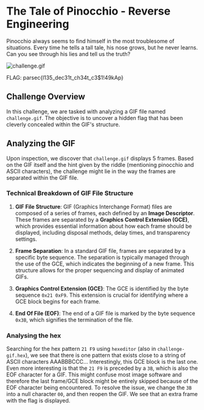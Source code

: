 # The Tale of Pinocchio - Reverse Engineering
Pinocchio always seems to find himself in the most troublesome of situations. 
Every time he tells a tall tale, his nose grows, but he never learns. Can you see through his lies and tell us the truth?

![challenge.gif](/files/6a9007f01986b98c7e180a3b17c7a4b6/challenge.gif)

FLAG: parsec{l135_dec31t_ch34t_c3$1!49kAp}

## Challenge Overview

In this challenge, we are tasked with analyzing a GIF file named `challenge.gif`. The objective is to uncover a hidden flag that has been cleverly concealed within the GIF's structure. 

## Analyzing the GIF

Upon inspection, we discover that `challenge.gif` displays 5 frames. Based on the GIF itself and the hint given by the riddle (mentioning pinocchio and ASCII characters), the challenge might lie in the way the frames are separated within the GIF file.

### Technical Breakdown of GIF File Structure

1. **GIF File Structure**: GIF (Graphics Interchange Format) files are composed of a series of frames, each defined by an **Image Descriptor**. These frames are separated by a **Graphics Control Extension (GCE)**, which provides essential information about how each frame should be displayed, including disposal methods, delay times, and transparency settings.

2. **Frame Separation**: In a standard GIF file, frames are separated by a specific byte sequence. The separation is typically managed through the use of the GCE, which indicates the beginning of a new frame. This structure allows for the proper sequencing and display of animated GIFs.

3. **Graphics Control Extension (GCE)**: The GCE is identified by the byte sequence `0x21 0xF9`. This extension is crucial for identifying where a GCE block begins for each frame.

4. **End Of File (EOF)**: The end of a GIF file is marked by the byte sequence `0x3B`, which signifies the termination of the file.

### Analysing the hex

Searching for the hex pattern `21 F9` using `hexeditor` (also in `challenge-gif.hex`), we see that there is one pattern that exists close to a string of ASCII characters AAABBBCCC...
Interestingly, this GCE block is the last one. Even more interesting is that the `21 F9` is preceded by a `3B`, which is also the EOF character for a GIF. This might confuse most image software and therefore the last frame/GCE block might be entirely skipped because of the EOF character being encountered. To resolve the issue, we change the `3B` into a null character `00`, and then reopen the GIF. We see that an extra frame with the flag is displayed.